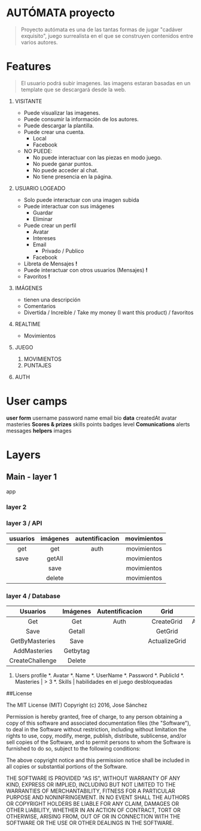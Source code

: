 # AUTÓMATA proyecto
> Proyecto autómata es una de las tantas formas de jugar "cadáver exquisito", juego surrealista
en el que se construyen contenidos entre varios autores.

# Features
> El usuario podrá subir imagenes. las imagens estaran basadas en un template que se descargará desde la web.

1. VISITANTE
    * Puede visualizar las imagenes.
    * Puede consumir la información de los autores.
    * Puede descargar la plantilla.
    * Puede crear una cuenta.
        * Local
        * Facebook
    * NO PUEDE:
        * No puede interactuar con las piezas en modo juego.
        * No puede ganar puntos.
        * No puede acceder al chat.
        * No tiene presencia en la página.

2. USUARIO LOGEADO
    * Solo puede interactuar con una imagen subida
    * Puede interactuar con sus imágenes
        * Guardar
        * Eliminar
    * Puede crear un perfil
        * Avatar
        * Intereses
        * Email
            * Privado / Publico
        * Facebook
    * Libreta de Mensajes __!__
    * Puede interactuar con otros usuarios (Mensajes) __!__
    * Favoritos __!__
3. IMÁGENES
    * tienen una descripción
    * Comentarios
    * Divertida / Increible / Take my money (I want this product) / favoritos
5. REALTIME
    * Movimientos
4. JUEGO
    1. MOVIMIENTOS
    2. PUNTAJES
5. AUTH


# User camps

**user form**
username
password
name
email
bio
**data**
createdAt
avatar
masteries
**Scores & prizes**
skills
points
badges
level
**Comunications**
alerts
messages
**helpers**
images


# Layers
## Main - layer 1
app

### layer 2

### layer 3 / API
| usuarios | imágenes | autentificacion | movimientos |
|:--------:|:--------:|:---------------:|:-----------:|
| get      | get      | auth            | movimientos |
| save     | getAll   |                 | movimientos |
|          | save     |                 | movimientos |
|          | delete   |                 | movimientos |


### layer 4 / Database
| Usuarios         | Imágenes      | Autentificacion | Grid          | Game             |
|:----------------:|:-------------:|:---------------:|:-------------:|:----------------:|
| Get              | Get           | Auth            | CreateGrid    | AddSkill(user)   |
| Save             | Getall        |                 | GetGrid       | |
| GetByMasteries   | Save          |                 | ActualizeGrid ||
| AddMasteries     | Getbytag      |                 |               ||
| CreateChallenge  | Delete        |                 |               ||

1. Users profile
    *. Avatar
    *. Name
    *. UserName
    *. Password
    *. PublicId
    *. Masteries | > 3
    *. Skills | habilidades en el juego desbloqueadas


##License

The MIT License (MIT)
Copyright (c) 2016, Jose Sánchez

Permission is hereby granted, free of charge, to any person obtaining
a copy of this software and associated documentation files (the
"Software"), to deal in the Software without restriction, including
without limitation the rights to use, copy, modify, merge, publish,
distribute, sublicense, and/or sell copies of the Software, and to
permit persons to whom the Software is furnished to do so, subject to
the following conditions:

The above copyright notice and this permission notice shall be
included in all copies or substantial portions of the Software.

THE SOFTWARE IS PROVIDED "AS IS", WITHOUT WARRANTY OF ANY KIND,
EXPRESS OR IMPLIED, INCLUDING BUT NOT LIMITED TO THE WARRANTIES OF
MERCHANTABILITY, FITNESS FOR A PARTICULAR PURPOSE AND
NONINFRINGEMENT. IN NO EVENT SHALL THE AUTHORS OR COPYRIGHT HOLDERS BE
LIABLE FOR ANY CLAIM, DAMAGES OR OTHER LIABILITY, WHETHER IN AN ACTION
OF CONTRACT, TORT OR OTHERWISE, ARISING FROM, OUT OF OR IN CONNECTION
WITH THE SOFTWARE OR THE USE OR OTHER DEALINGS IN THE SOFTWARE.

